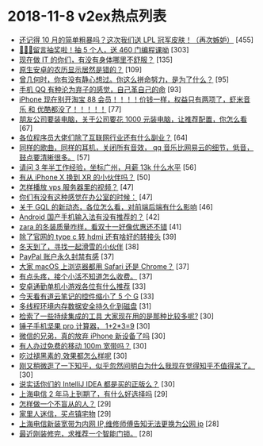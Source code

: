 # 2018-11-8 v2ex热点列表

+ [还记得 10 月的简单粗暴吗？这次我们送 LPL 冠军皮肤！（再次嫉妒）](https://www.v2ex.com/t/505775#reply455) [455]
+ [🙈🙈🙈留言抽奖啦！抽 5 个人，送 460 门编程课呦](https://www.v2ex.com/t/505665#reply303) [303]
+ [现在做 IT 的你们，有没有身体哪里不舒服？](https://www.v2ex.com/t/505707#reply135) [135]
+ [原生安卓的农历显示居然是错的？](https://www.v2ex.com/t/505601#reply109) [109]
+ [曾几何时，你有没有静心想过。你这么拼命努力，是为了什么？](https://www.v2ex.com/t/505645#reply95) [95]
+ [手机 QQ 有种沦为弃子的感觉，自己革自己的命](https://www.v2ex.com/t/505650#reply93) [93]
+ [iPhone 现在别开淘宝 88 会员！！！！价钱一样，权益只有两项了，虾米音乐 和 优酷都没了！！！！！](https://www.v2ex.com/t/505702#reply77) [77]
+ [朋友公司要装电脑，关于公司要花 1000 元装电脑，让推荐配置，你怎么看](https://www.v2ex.com/t/505732#reply67) [67]
+ [各位程序员大佬们除了互联网行业还有什么副业？](https://www.v2ex.com/t/505637#reply64) [64]
+ [同样的歌曲，同样的耳机，关闭所有音效， qq 音乐比网易云的细节，低音，鼓点要清晰很多。](https://www.v2ex.com/t/505677#reply57) [57]
+ [请问 3 年半工作经验，坐标广州，月薪 13k 什么水平](https://www.v2ex.com/t/505761#reply56) [56]
+ [有从 iPhone X 换到 XR 的小伙伴吗？](https://www.v2ex.com/t/505691#reply50) [50]
+ [怎样播放 vps 服务器里的视频？](https://www.v2ex.com/t/505652#reply47) [47]
+ [你们有没有这种感觉在办公室的时候：](https://www.v2ex.com/t/505821#reply47) [47]
+ [关于 GQL 的新动态，各位怎么看，对前端后端有什么影响](https://www.v2ex.com/t/505627#reply46) [46]
+ [Android 国产手机输入法有没有推荐的？](https://www.v2ex.com/t/505624#reply42) [42]
+ [zara 的冬装质量咋样，看双十一好像优惠还不错](https://www.v2ex.com/t/505724#reply41) [41]
+ [除了官网的 type c 转 hdmi 还有啥好的转接头](https://www.v2ex.com/t/505604#reply39) [39]
+ [冬天到了，寻找一起滑雪的小伙伴](https://www.v2ex.com/t/505651#reply38) [38]
+ [PayPal 账户永久封禁有感](https://www.v2ex.com/t/505859#reply37) [37]
+ [大家 macOS 上浏览器都用 Safari 还是 Chrome？](https://www.v2ex.com/t/505835#reply37) [37]
+ [有点头疼，接个小活不知道怎么收费。](https://www.v2ex.com/t/505850#reply37) [37]
+ [安卓通勤单机小游戏各位有什么推荐](https://www.v2ex.com/t/505630#reply33) [33]
+ [今天看有道云笔记的控件缩小了 5 个 G](https://www.v2ex.com/t/505634#reply33) [33]
+ [多线程环境内存数据安全持久化到磁盘](https://www.v2ex.com/t/505805#reply31) [31]
+ [检索了一些持续集成的工具 大家现在用的是那种比较多呢?](https://www.v2ex.com/t/505617#reply30) [30]
+ [锤子手机坚果 pro 计算器， 1+2*3=9](https://www.v2ex.com/t/505639#reply30) [30]
+ [微信的兄弟，真的放弃 iPhone 新设备了吗](https://www.v2ex.com/t/505683#reply30) [30]
+ [有人办过免费的移动 100m 宽带吗？](https://www.v2ex.com/t/505699#reply30) [30]
+ [吃过褪黑素的,效果都怎么样呢](https://www.v2ex.com/t/505777#reply30) [30]
+ [刚又稍微逛了一下知乎，似乎忽然间明白为什么我现在觉得知乎不值得呆了。](https://www.v2ex.com/t/505783#reply30) [30]
+ [说实话你们的 IntelliJ IDEA 都是买的正版么？](https://www.v2ex.com/t/505846#reply30) [30]
+ [上海电信 2 年马上到期了，有什么好选择吗](https://www.v2ex.com/t/505611#reply29) [29]
+ [怎样做一个不盲从的人？](https://www.v2ex.com/t/505726#reply29) [29]
+ [家里人迷信，买点镇宅物](https://www.v2ex.com/t/505773#reply29) [29]
+ [上海电信新装宽带为内网 IP,维修师傅告知无法更换为公网 ip](https://www.v2ex.com/t/505679#reply28) [28]
+ [最近刚装修完，求推荐一个智能门锁。](https://www.v2ex.com/t/505697#reply28) [28]
